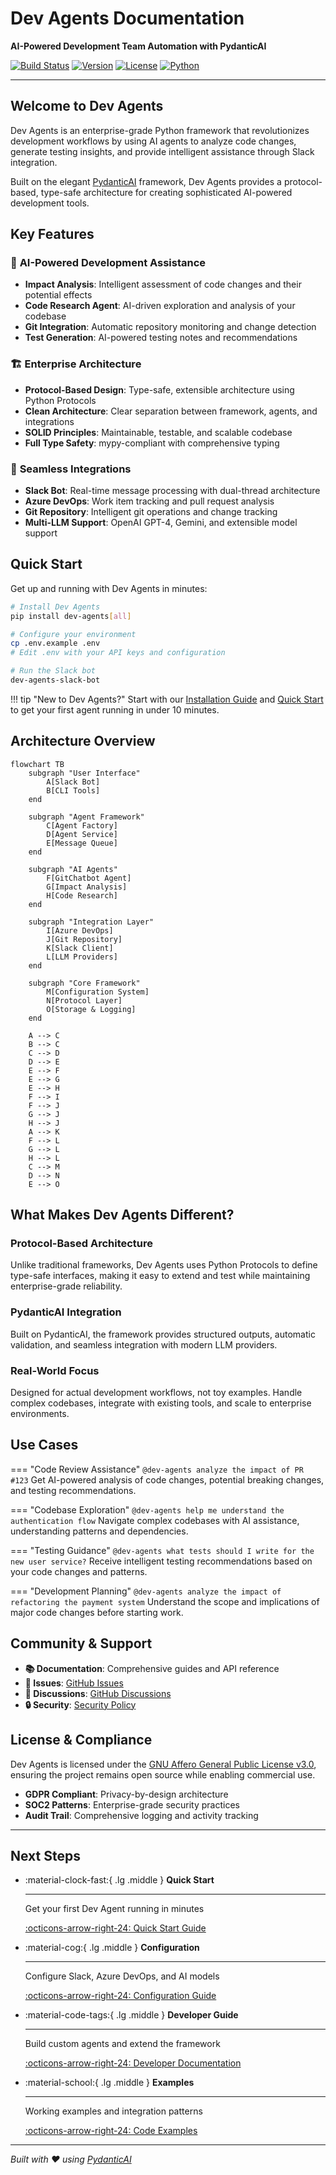 # Dev Agents Documentation

**AI-Powered Development Team Automation with PydanticAI**

[![Build Status](https://img.shields.io/badge/build-passing-brightgreen.svg)](https://github.com/codeligence/dev-agents/actions)
[![Version](https://img.shields.io/badge/version-0.1.0-blue.svg)](https://pypi.org/project/dev-agents/)
[![License](https://img.shields.io/badge/license-AGPL--3.0-blue.svg)](https://github.com/codeligence/dev-agents/blob/main/LICENSE.md)
[![Python](https://img.shields.io/badge/python-3.11+-blue.svg)](https://www.python.org/downloads/)

---

## Welcome to Dev Agents

Dev Agents is an enterprise-grade Python framework that revolutionizes development workflows by using AI agents to analyze code changes, generate testing insights, and provide intelligent assistance through Slack integration.

Built on the elegant [PydanticAI](https://docs.pydantic.ai/) framework, Dev Agents provides a protocol-based, type-safe architecture for creating sophisticated AI-powered development tools.

## Key Features

### 🤖 **AI-Powered Development Assistance**
- **Impact Analysis**: Intelligent assessment of code changes and their potential effects
- **Code Research Agent**: AI-driven exploration and analysis of your codebase
- **Git Integration**: Automatic repository monitoring and change detection
- **Test Generation**: AI-powered testing notes and recommendations

### 🏗️ **Enterprise Architecture**
- **Protocol-Based Design**: Type-safe, extensible architecture using Python Protocols
- **Clean Architecture**: Clear separation between framework, agents, and integrations
- **SOLID Principles**: Maintainable, testable, and scalable codebase
- **Full Type Safety**: mypy-compliant with comprehensive typing

### 🔌 **Seamless Integrations**
- **Slack Bot**: Real-time message processing with dual-thread architecture
- **Azure DevOps**: Work item tracking and pull request analysis
- **Git Repository**: Intelligent git operations and change tracking
- **Multi-LLM Support**: OpenAI GPT-4, Gemini, and extensible model support

## Quick Start

Get up and running with Dev Agents in minutes:

```bash
# Install Dev Agents
pip install dev-agents[all]

# Configure your environment
cp .env.example .env
# Edit .env with your API keys and configuration

# Run the Slack bot
dev-agents-slack-bot
```

!!! tip "New to Dev Agents?"
    Start with our [Installation Guide](installation.md) and [Quick Start](quick-start.md) to get your first agent running in under 10 minutes.

## Architecture Overview

```mermaid
flowchart TB
    subgraph "User Interface"
        A[Slack Bot] 
        B[CLI Tools]
    end
    
    subgraph "Agent Framework"
        C[Agent Factory]
        D[Agent Service]
        E[Message Queue]
    end
    
    subgraph "AI Agents"
        F[GitChatbot Agent]
        G[Impact Analysis]
        H[Code Research]
    end
    
    subgraph "Integration Layer"
        I[Azure DevOps]
        J[Git Repository]
        K[Slack Client]
        L[LLM Providers]
    end
    
    subgraph "Core Framework"
        M[Configuration System]
        N[Protocol Layer]
        O[Storage & Logging]
    end
    
    A --> C
    B --> C
    C --> D
    D --> E
    E --> F
    E --> G
    E --> H
    F --> I
    F --> J
    G --> J
    H --> J
    A --> K
    F --> L
    G --> L
    H --> L
    C --> M
    D --> N
    E --> O
```

## What Makes Dev Agents Different?

### **Protocol-Based Architecture**
Unlike traditional frameworks, Dev Agents uses Python Protocols to define type-safe interfaces, making it easy to extend and test while maintaining enterprise-grade reliability.

### **PydanticAI Integration** 
Built on PydanticAI, the framework provides structured outputs, automatic validation, and seamless integration with modern LLM providers.

### **Real-World Focus**
Designed for actual development workflows, not toy examples. Handle complex codebases, integrate with existing tools, and scale to enterprise environments.

## Use Cases

=== "Code Review Assistance"
    ```
    @dev-agents analyze the impact of PR #123
    ```
    Get AI-powered analysis of code changes, potential breaking changes, and testing recommendations.

=== "Codebase Exploration"
    ```
    @dev-agents help me understand the authentication flow
    ```
    Navigate complex codebases with AI assistance, understanding patterns and dependencies.

=== "Testing Guidance"
    ```
    @dev-agents what tests should I write for the new user service?
    ```
    Receive intelligent testing recommendations based on your code changes and patterns.

=== "Development Planning"
    ```
    @dev-agents analyze the impact of refactoring the payment system
    ```
    Understand the scope and implications of major code changes before starting work.

## Community & Support

- **📚 Documentation**: Comprehensive guides and API reference
- **🐛 Issues**: [GitHub Issues](https://github.com/codeligence/dev-agents/issues)
- **💬 Discussions**: [GitHub Discussions](https://github.com/codeligence/dev-agents/discussions)
- **🔒 Security**: [Security Policy](https://github.com/codeligence/dev-agents/security/policy)

## License & Compliance

Dev Agents is licensed under the [GNU Affero General Public License v3.0](https://github.com/codeligence/dev-agents/blob/main/LICENSE.md), ensuring the project remains open source while enabling commercial use.

- **GDPR Compliant**: Privacy-by-design architecture
- **SOC2 Patterns**: Enterprise-grade security practices
- **Audit Trail**: Comprehensive logging and activity tracking

---

## Next Steps

<div class="grid cards" markdown>

-   :material-clock-fast:{ .lg .middle } **Quick Start**

    ---

    Get your first Dev Agent running in minutes

    [:octicons-arrow-right-24: Quick Start Guide](quick-start.md)

-   :material-cog:{ .lg .middle } **Configuration**

    ---

    Configure Slack, Azure DevOps, and AI models

    [:octicons-arrow-right-24: Configuration Guide](configuration/)

-   :material-code-tags:{ .lg .middle } **Developer Guide**

    ---

    Build custom agents and extend the framework

    [:octicons-arrow-right-24: Developer Documentation](developer/)

-   :material-school:{ .lg .middle } **Examples**

    ---

    Working examples and integration patterns

    [:octicons-arrow-right-24: Code Examples](examples/)

</div>

---

*Built with ❤️ using [PydanticAI](https://docs.pydantic.ai/)*
